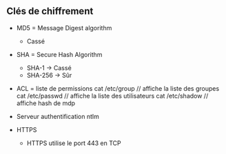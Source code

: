 
## Clés de chiffrement

- MD5 = Message Digest algorithm
	- Cassé
- SHA = Secure Hash Algorithm 
	- SHA-1 -> Cassé
	- SHA-256 -> Sûr

- ACL = liste de permissions
	cat /etc/group      // affiche la liste des groupes
	cat /etc/passwd     // affiche la liste des utilisateurs
	cat /etc/shadow     // affiche hash de mdp

- Serveur authentification ntlm



- HTTPS
	- HTTPS utilise le port 443 en TCP


